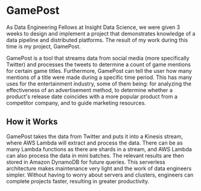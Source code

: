 # GamePost

As Data Engineering Fellows at Insight Data Science, we were given
3 weeks to design and implement a project that demonstrates
knowledge of a data pipeline and distributed platforms. The result of my work
during this time is my project, GamePost.

GamePost is a tool that streams data from social media (more specifically Twitter)
and processes the tweets to determine a count of game mentions for certain
game titles. Furthermore, GamePost can tell the user how many mentions of a title were made
during a specific time period. This has many uses for the entertainment industry, some of them being: 
for analyzing the effectiveness of an advertisement method, to determine whether 
a product's release date coincides with a more popular product from a competitor 
company, and to guide marketing resources.

<h2>How it Works</h2>
GamePost takes the data from Twitter and puts it into a Kinesis stream, where AWS Lambda
will extract and process the data. There can be as many Lambda functions as there are
shards in a stream, and AWS Lambda can also process the data in mini batches. The relevant
results are then stored in Amazon DynamoDB for future queries. This serverless architecture
makes maintenance very light and the work of data engineers simpler. Without having to
worry about servers and clusters, engineers can complete projects faster, resulting in 
greater productivity.

